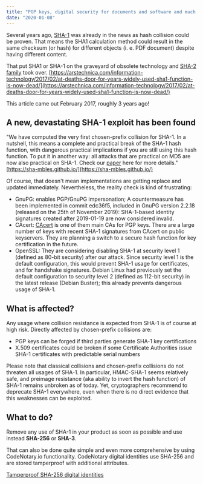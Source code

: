 ```yaml
---
title: "PGP keys, digital security for documents and software and much more threatened by existing SHA-1 exploits"
date: "2020-01-08"
---
```


Several years ago, [SHA](https://en.wikipedia.org/wiki/SHA-1)[\-](https://en.wikipedia.org/wiki/SHA-1)[1](https://en.wikipedia.org/wiki/SHA-1) was already in the news as hash collision could be proven. That means the SHA1 calculation method could result in the same checksum (or hash) for different objects (i. e. PDF document) despite having different content.

That put SHA1 or SHA-1 on the graveyard of obsolete technology and [SHA-2 family](https://en.wikipedia.org/wiki/SHA-2) took over. [https://arstechnica.com/information-technology/2017/02/at-deaths-door-for-years-widely-used-sha1-function-is-now-dead/](https://arstechnica.com/information-technology/2017/02/at-deaths-door-for-years-widely-used-sha1-function-is-now-dead/)

This article came out February 2017, roughly 3 years ago!

## A new, devastating SHA-1 exploit has been found

"We have computed the very first chosen-prefix collision for SHA-1. In a nutshell, this means a complete and practical break of the SHA-1 hash function, with dangerous practical implications if you are still using this hash function. To put it in another way: all attacks that are practical on MD5 are now also practical on SHA-1. Check our [paper](https://eprint.iacr.org/2020/014.pdf) here for more details." [https://sha-mbles.github.io/](https://sha-mbles.github.io/)

Of course, that doesn't mean implementations are getting replace and updated immediately. Nevertheless, the reality check is kind of frustrating:

- GnuPG: enables PGP/GnuPG impersonation; A countermeasure has been implemented in commit edc36f5, included in GnuPG version 2.2.18 (released on the 25th of November 2019): SHA-1-based identity signatures created after 2019-01-19 are now considered invalid.
- CAcert: [CAcert](http://cacert.org/) is one of them main CAs for PGP keys. There are a large number of keys with recent SHA-1 signatures from CAcert on public keyservers. They are planning a switch to a secure hash function for key certification in the future.
- OpenSSL: They are considering disabling SHA-1 at security level 1 (defined as 80-bit security) after our attack. Since security level 1 is the default configuration, this would prevent SHA-1 usage for certificates, and for handshake signatures. Debian Linux had previously set the default configuration to security level 2 (defined as 112-bit security) in the latest release (Debian Buster); this already prevents dangerous usage of SHA-1.

## What is affected?

Any usage where collision resistance is expected from SHA-1 is of course at high risk. Directly affected by chosen-prefix collisions are:

- PGP keys can be forged if third parties generate SHA-1 key certifications
- X.509 certificates could be broken if some Certificate Authorities issue SHA-1 certificates with predictable serial numbers

Please note that classical collisions and chosen-prefix collisions do not threaten all usages of SHA-1. In particular, HMAC-SHA-1 seems relatively safe, and preimage resistance (aka ability to invert the hash function) of SHA-1 remains unbroken as of today. Yet, cryptographers recommend to deprecate SHA-1 everywhere, even when there is no direct evidence that this weaknesses can be exploited.

## What to do?

Remove any use of SHA-1 in your product as soon as possible and use instead **SHA-256** or **SHA-3**.

That can also be done quite simple and even more comprehensive by using CodeNotary.io functionality. CodeNotary digital identities use SHA-256 and are stored tamperproof with additional attributes.

[Tamperproof SHA-256 digital identities](https://dashboard.codenotary.io/auth/signup)
